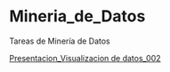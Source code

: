 # Mineria_de_Datos
Tareas de Minería de Datos

[Presentacion_Visualizacion de datos_002](https://github.com/PilarAbigailMendozaAlvarez/Mineria-de-Datos-Agosto-2020---Enero-2021/blob/master/Presentacion_Visualizacion%20de%20datos_002.pdf)
